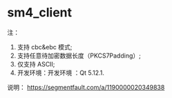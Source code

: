 # sm4_client

注：
1. 支持 cbc&ebc 模式;
2. 支持任意待加密数据长度（PKCS7Padding）;
3. 仅支持 ASCII;
4. 开发环境：开发环境 ：Qt 5.12.1.

说明：
https://segmentfault.com/a/1190000020349838
